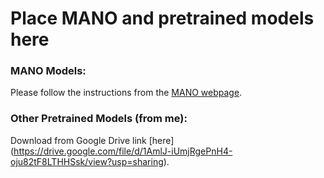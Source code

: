 # Place MANO and pretrained models here

### MANO Models:
Please follow the instructions from the [MANO webpage](https://mano.is.tue.mpg.de/).

### Other Pretrained Models (from me):
Download from Google Drive link [here] (https://drive.google.com/file/d/1AmlJ-iUmjRgePnH4-oju82tF8LTHHSsk/view?usp=sharing).